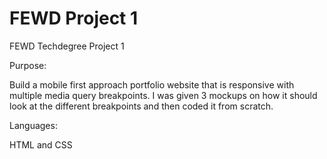 # FEWD Project 1
 FEWD Techdegree Project 1

 Purpose: 

 Build a mobile first approach portfolio website that is responsive with multiple media query breakpoints.  I was given 3 mockups on how it should look at the different breakpoints and then coded it from scratch.

 Languages:

 HTML and CSS
